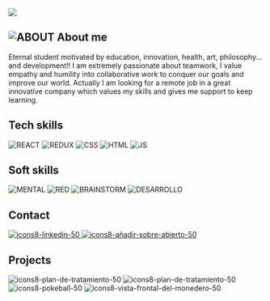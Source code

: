 
[![](https://raw.githubusercontent.com/zayrarepositor/zayrarepositor/main/MQXv.gif)](https://www.linkedin.com/in/zayra-velasco)

## ![ABOUT](https://raw.githubusercontent.com/zayrarepositor/zayrarepositor/main/icons8-socratic-50.png) About me

Eternal student motivated by education, innovation, health, art, philosophy... and development!! I am extremely passionate about teamwork, I value empathy and humility into collaborative work to conquer our goals and improve our world. Actually I am looking for a remote job in a great innovative company which values my skills and gives me support to keep learning. 

## Tech skills
![REACT](https://user-images.githubusercontent.com/95602965/179907798-524e4fa2-9565-4085-84fd-a469f4b083f9.png)
![REDUX](https://user-images.githubusercontent.com/95602965/179907804-6d7d6589-44a5-43a5-83a4-176bae8a3f91.png)
![CSS](https://user-images.githubusercontent.com/95602965/179907816-7f6097fd-12b7-47fe-87d6-711dbfe37962.png)
![HTML](https://user-images.githubusercontent.com/95602965/179907827-31b01873-d7cf-49f6-81e3-fc8f58b97d1e.png)
![JS](https://user-images.githubusercontent.com/95602965/179907830-72666799-bab3-4a29-9f80-f8b7723b33b1.png)

## Soft skills
![MENTAL](https://user-images.githubusercontent.com/95602965/179907795-9a463a51-7ddd-4766-922d-4cb29070114c.png)
![RED](https://user-images.githubusercontent.com/95602965/179907801-0e17cf20-587a-418d-858e-09bba18798fa.png)
![BRAINSTORM](https://user-images.githubusercontent.com/95602965/179907821-9b883123-7623-4d0b-aa74-25d04f1eb7c9.png)
![DESARROLLO](https://user-images.githubusercontent.com/95602965/179907823-5f6d9665-ec9f-40e2-9202-464637fc3f33.png)
  
## Contact
<a
                href="https://www.linkedin.com/in/zayra-velasco"
                target="_blank"
                rel="noopener noreferrer">
               ![icons8-linkedin-50](https://user-images.githubusercontent.com/95602965/179907790-2f31401f-535c-48b1-91e8-e7a097d94b56.png) </a>
               <a
                href="mailto:zayra.contacto@gmail.com"
                target="_blank"
                rel="noopener noreferrer">![icons8-añadir-sobre-abierto-50](https://user-images.githubusercontent.com/95602965/179907815-7efc05c4-51b3-485d-8cfe-4dc5f5e33ed3.png)</a>
  
## Projects
![icons8-plan-de-tratamiento-50](https://github.com/zayrarepositor/patients-register-2022)
![icons8-plan-de-tratamiento-50](https://user-images.githubusercontent.com/95602965/180044751-bdb51cf8-f274-4f82-af27-8ddbf0119380.png)
![icons8-pokeball-50](https://github.com/zayrarepositor/PIpokemons)
![icons8-vista-frontal-del-monedero-50](https://github.com/zayrarepositor/budget-app-2022)
